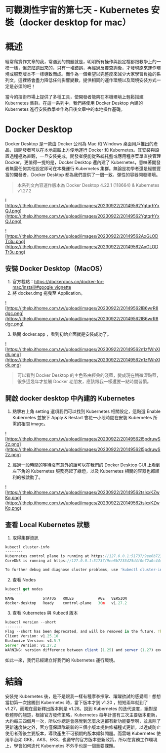 # 可觀測性宇宙的第七天 - Kubernetes 安裝（docker desktop for mac）

# 概述

經常爬實作文章的我，常遇到的問題就是，明明所有操作與設定檔都跟教學上的一模一樣，但怎麼跑出來的，只有一堆錯誤，再經過反覆查詢後，才發現原來運作環境或服務版本不一樣導致而成。而作為一個希望以完整度來減少大家學習負擔的系列文，這裡將會盡力降低任何影響變數，提供相同的運作環境以及環境安裝方式一定是必須的吧！

當今的技術市場上提供了多種工具，使開發者能夠在本機環境上輕鬆搭建 Kubernetes 集群。在這一系列中，我們將使用 Docker Desktop 內建的 Kubernetes 進行安裝教學並作為日後文章中的本地操作基礎。

# Docker Desktop

Docker Desktop 是一款由 Docker 公司為 Mac 和 Windows 桌面用戶推出的產品，讓開發者可以在本地電腦上方便地運行 Docker 和 Kubernetes。其安裝與設置過程極為直觀，一旦安裝完成，開發者便能從系統托盤或應用程序菜單直接管理 Docker。更值得一提的是，Docker Desktop 還內建了 Kubernetes，意味著開發者無需任何其他設定即可在本機運行 Kubernetes 集群。無論是初學者還是經驗豐富的開發者，Docker Desktop 都為我們提供了一個一致、彈性的容器開發環境。

> 本系列文內容運作版本為 Docker Desktop 4.22.1 (118664) & Kubernetes v1.27.2
>

![https://ithelp.ithome.com.tw/upload/images/20230922/20149562YgtqrhYxQJ.png](https://ithelp.ithome.com.tw/upload/images/20230922/20149562YgtqrhYxQJ.png)

![https://ithelp.ithome.com.tw/upload/images/20230922/20149562AxGLODTr3u.png](https://ithelp.ithome.com.tw/upload/images/20230922/20149562AxGLODTr3u.png)

## 安裝 Docker Desktop（MacOS）

1. 官方載點：https://dockerdocs.cn/docker-for-mac/install/#google_vignette
2. 將 docker.dmg 拖曳至 Application。

![https://ithelp.ithome.com.tw/upload/images/20230922/20149562IB6wrR8dgc.png](https://ithelp.ithome.com.tw/upload/images/20230922/20149562IB6wrR8dgc.png)

3. 點開 docker.app ，看到初始介面就是安裝成功了。

![https://ithelp.ithome.com.tw/upload/images/20230922/20149562n1zfWhXldk.png](https://ithelp.ithome.com.tw/upload/images/20230922/20149562n1zfWhXldk.png)

> 可以看到 Docker Desktop 的主色系由經典的淺藍，變成現在稍微深點藍，很多這幾年才接觸 Docker 老朋友，應該跟我一樣還要一點時間習慣。
>

## ****開啟 docker desktop 中內建的 Kubernetes****

1. 點擊右上角 setting 選項我們可以找到 Kubernetes 相關設定，這點選 Enable Kubernetes 並按下 Apply & Restart 會花一小段時間在安裝 Kubernetes 所需的相關 image。

![https://ithelp.ithome.com.tw/upload/images/20230922/20149562l5pdruwS2z.png](https://ithelp.ithome.com.tw/upload/images/20230922/20149562l5pdruwS2z.png)

2. 經過一段時間的等待沒有意外的話可以在我們的 Docker Desktop GUI 上看到左下角的 Kubernetes 服務亮起了綠燈，以及 Kubernetes 相關的容器也都順利的被啟動了。

![https://ithelp.ithome.com.tw/upload/images/20230922/20149562tslxxKZwKq.png](https://ithelp.ithome.com.tw/upload/images/20230922/20149562tslxxKZwKq.png)

## **查看 Local Kubernetes 狀態**

1. 取得集群資訊

```jsx
kubectl cluster-info
--------
Kubernetes control plane is running at https://127.0.0.1:51737/9ee6b7233425d4f0e72a0c444cd94d67
CoreDNS is running at https://127.0.0.1:51737/9ee6b7233425d4f0e72a0c444cd94d67/api/v1/namespaces/kube-system/services/kube-dns:dns/proxy

To further debug and diagnose cluster problems, use 'kubectl cluster-info dump'.
```

2. 查看 Nodes

```jsx
kubectl get nodes
--------
NAME             STATUS   ROLES           AGE   VERSION
docker-desktop   Ready    control-plane   30m   v1.27.2
```

3. 查看 Kubernetes 與 Kubectl 版本

```jsx
kubectl version --short
--------
Flag --short has been deprecated, and will be removed in the future. The --short output will become the default.
Client Version: v1.25.10
Kustomize Version: v4.5.7
Server Version: v1.27.2
WARNING: version difference between client (1.25) and server (1.27) exceeds the supported minor version skew of +/-1
```

如此一來，我們已經建立好我們的 Kubernetes 運行環境。

# 結論

安裝完 Kubernetes 後，是不是跟我一樣有種摩拳擦掌、躍躍欲試的感覺啊！想想當初第一次接觸到 Kubernetes 時，當下版本才到 v1.20 ，短短兩年就到了 v1.27，而現在最新釋出版本則是 v1.28。說到 Kubernetes 的迭代速度，絕對是軟體界的翹楚，根據官方發佈策略，Kubernetes 每年計畫有三次主要版本更新，大約每三四個月一次，所以你總是會感覺到怎麼永遠都有新功能要學啊，並且除了更新速度快之外，官方僅保證隊最新的三個小版本提供修補程式更新，以達成防止使用者落後主要版本，導致產生不可預期的版本傾斜問題。而雲端 Kubernetes 使用平台如 GKE、AKS、EKS，也遵守的官方版本更新政策，所以在實務工作環境上，學會如何迭代 Kubernetes 不外乎也是一個重要課題。